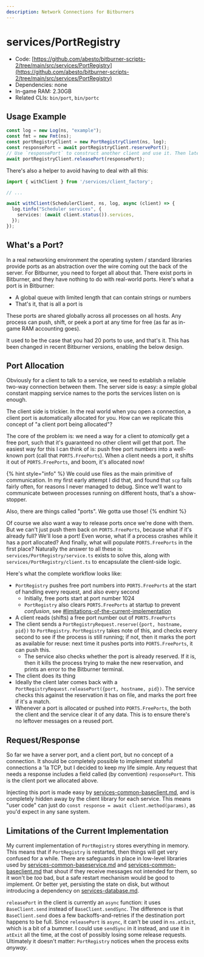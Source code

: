 ```yaml
---
description: Network Connections for Bitburners
---
```


# services/PortRegistry

* Code: [https://github.com/abesto/bitburner-scripts-2/tree/main/src/services/PortRegistry](https://github.com/abesto/bitburner-scripts-2/tree/main/src/services/PortRegistry)
* Dependencies: none
* In-game RAM: 2.30GB
* Related CLIs: `bin/port`, `bin/portc`

## Usage Example

```typescript
const log = new Log(ns, "example");
const fmt = new Fmt(ns);
const portRegistryClient = new PortRegistryClient(ns, log);
const responsePort = await portRegistryClient.reservePort();
// Use `responsePort` to construct another client and use it. Then later:
await portRegistryClient.releasePort(responsePort);
```

There's also a helper to avoid having to deal with all this:

```typescript
import { withClient } from '/services/client_factory';

// ...

await withClient(SchedulerClient, ns, log, async (client) => {
  log.tinfo("Scheduler services", {
    services: (await client.status()).services,
  });
});
```

## What's a Port?

In a real networking environment the operating system / standard libraries provide ports as an abstraction over the wire coming out the back of the server. For Bitburner, you need to forget all about that. There exist ports in Bitburner, and they have nothing to do with real-world ports. Here's what a port is in Bitburner:

* A global queue with limited length that can contain strings or numbers
* That's it, that is all a port is

These ports are shared globally across all processes on all hosts. Any process can push, shift, or peek a port at any time for free (as far as in-game RAM accounting goes).

It used to be the case that you had 20 ports to use, and that's it. This has been changed in recent Bitburner versions, enabling the below design.

## Port Allocation

Obviously for a client to talk to a service, we need to establish a reliable two-way connection between them. The server side is easy: a simple global constant mapping service names to the ports the services listen on is enough.

The client side is trickier. In the real world when you open a connection, a client port is automatically allocated for you. How can we replicate this concept of "a client port being allocated"?

The core of the problem is: we need a way for a client to _atomically_ get a free port, such that it's guaranteed no other client will get that port. The easiest way for this I can think of is: push free port numbers into a well-known port (call that `PORTS.FreePorts`). When a client needs a port, it shifts it out of `PORTS.FreePorts`, and boom, it's allocated now!

{% hint style="info" %}
We could use files as the main primitive of communication. In my first early attempt I did that, and found that `scp` fails fairly often, for reasons I never managed to debug. Since we'll want to communicate between processes running on different hosts, that's a show-stopper.

Also, there are things called "ports". We gotta use those!
{% endhint %}

Of course we also want a way to release ports once we're done with them. But we can't just push them back on `PORTS.FreePorts`, because what if it's already full? We'll lose a port! Even worse, what if a process crashes while it has a port allocated? And finally, what will populate `PORTS.FreePorts` in the first place? Naturally the answer to all these is: `services/PortRegistry/service.ts` exists to solve this, along with `services/PortRegistry/client.ts` to encapsulate the client-side logic.

Here's what the complete workflow looks like:

* `PortRegistry` pushes free port numbers into `PORTS.FreePorts` at the start of handling every request, and also every second
  * Initially, free ports start at port number 1024
  * `PortRegistry` also clears `PORTS.FreePorts` at startup to prevent _confusion_, see [#limitations-of-the-current-implementation](services-portregistry.md#limitations-of-the-current-implementation "mention")
* A client reads (shifts) a free port number out of `PORTS.FreePorts`
* The client sends a `PortRegistryRequest.reserve({port, hostname, pid})` to `PortRegistry`. `PortRegistry` takes note of this, and checks every second to see if the process is still running; if not, then it marks the port as available for reuse: next time it pushes ports into `PORTS.FreePorts`, it can push this.
  * The service also checks whether the port is already reserved. If it is, then it kills the process trying to make the new reservation, and prints an error to the Bitburner terminal.
* The client does its thing
* Ideally the client later comes back with a `PortRegistryRequest.releasePort({port, hostname, pid})`. The service checks this against the reservation it has on file, and marks the port free if it's a match.
* Whenever a port is allocated or pushed into `PORTS.FreePorts`, the both the client and the service clear it of any data. This is to ensure there's no leftover messages on a reused port.

## Request/Response

So far we have a server port, and a client port, but no concept of a connection. It should be completely possible to implement stateful connections a 'la TCP, but I decided to keep my life simple. Any request that needs a response includes a field called (by convention) `responsePort`. This is the client port we allocated above.

Injecting this port is made easy by [services-common-baseclient.md](../libraries/services-common-baseclient.md "mention"), and is completely hidden away by the client library for each service. This means "user code" can just do `const response = await client.method(params)`, as you'd expect in any sane system.

## Limitations of the Current Implementation

My current implementation of `PortRegistry` stores everything in memory. This means that if `PortRegistry` is restarted, then things will get very confused for a while. There are safeguards in place in low-level libraries used by [services-common-baseservice.md](../libraries/services-common-baseservice.md "mention") and [services-common-baseclient.md](../libraries/services-common-baseclient.md "mention") that shout if they receive messages not intended for them, so it won't be _too_ bad, but a safe restart mechanism would be good to implement. Or better yet, persisting the state on disk, but without introducing a dependency on [services-database.md](services-database.md "mention").

`releasePort` in the client is currently an `async` function: it uses `BaseClient.send` instead of `BaseClient.sendSync`. The difference is that `BaseClient.send` does a few backoffs-and-retries if the destination port happens to be full. Since `releasePort` is `async`, it can't be used in `ns.atExit`, which is a bit of a bummer. I could use `sendSync` in it instead, and use it in `atExit` all the time, at the cost of possibly losing some release requests. Ultimately it doesn't matter: `PortRegistry` notices when the process exits _anyway_.
